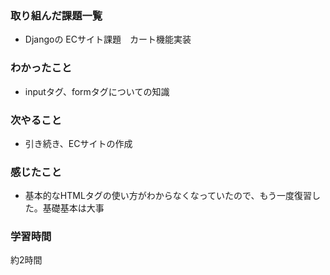 ### 取り組んだ課題一覧
* Djangoの ECサイト課題　カート機能実装

### わかったこと
* inputタグ、formタグについての知識

### 次やること
* 引き続き、ECサイトの作成

### 感じたこと
* 基本的なHTMLタグの使い方がわからなくなっていたので、もう一度復習した。基礎基本は大事

### 学習時間
約2時間